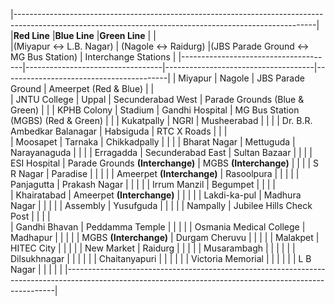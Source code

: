 |---------------------------------------------------------------------------------------------------------------------------------------------------------|
|**Red Line**                          |**Blue Line**                     |**Green Line**                       |                                         |        
|(Miyapur ↔ L.B. Nagar)                | (Nagole ↔ Raidurg)               |(JBS Parade Ground ↔ MG Bus Station) | Interchange Stations                    |
|--------------------------------------|----------------------------------|-------------------------------------|-----------------------------------------|
| Miyapur                              | Nagole                           | JBS Parade Ground                   | Ameerpet (Red & Blue) |                 |    
| JNTU College                         | Uppal                            | Secunderabad West                   | Parade Grounds (Blue & Green) |         | 
| KPHB Colony                          | Stadium                          | Gandhi Hospital                     | MG Bus Station (MGBS) (Red & Green) |   |
| Kukatpally                           | NGRI                             | Musheerabad                     |   |                                         |
| Dr. B.R. Ambedkar Balanagar          | Habsiguda                        | RTC X Roads                     |   |                                         |   
| Moosapet                             | Tarnaka                          | Chikkadpally                    |   |                                         | 
| Bharat Nagar                         | Mettuguda                        | Narayanaguda                    |   |                                         |
| Erragadda                            | Secunderabad East                | Sultan Bazaar                   |   |                                         |
| ESI Hospital                         | Parade Grounds **(Interchange)** | MGBS **(Interchange)**          |   |                                         |
| S R Nagar                            | Paradise                         |                                 |   |                                         |
| Ameerpet **(Interchange)**           | Rasoolpura                       |                                 |   |                                         |
| Panjagutta                           | Prakash Nagar                    |                                 |   |                                         |
| Irrum Manzil                         | Begumpet                         |                                 |   |                                         |  
| Khairatabad                          | Ameerpet **(Interchange)**       |                                 |   |                                         |
| Lakdi-ka-pul                         | Madhura Nagar                    |                                 |   |                                         |
| Assembly                             | Yusufguda                        |                                 |   |                                         |
| Nampally                             | Jubilee Hills Check Post         |                                 |   |                                         |  
| Gandhi Bhavan                        | Peddamma Temple                  |                                 |   |                                         |
| Osmania Medical College              | Madhapur                         |                                 |   |                                         |
| MGBS **(Interchange)**               | Durgam Cheruvu                   |                                 |   |                                         |
| Malakpet                             | HITEC City                       |                                 |   |                                         |
| New Market                           | Raidurg                          |                                 |   |                                         |
| Musarambagh                          |                                  |                                 |   |                                         |
| Dilsukhnagar                         |                                  |                                 |   |                                         |
| Chaitanyapuri                        |                                  |                                 |   |                                         |
| Victoria Memorial                    |                                  |                                 |   |                                         |
| L B Nagar                            |                                  |                                 |   |                                         |
|---------------------------------------------------------------------------------------------------------------------------------------------------------|